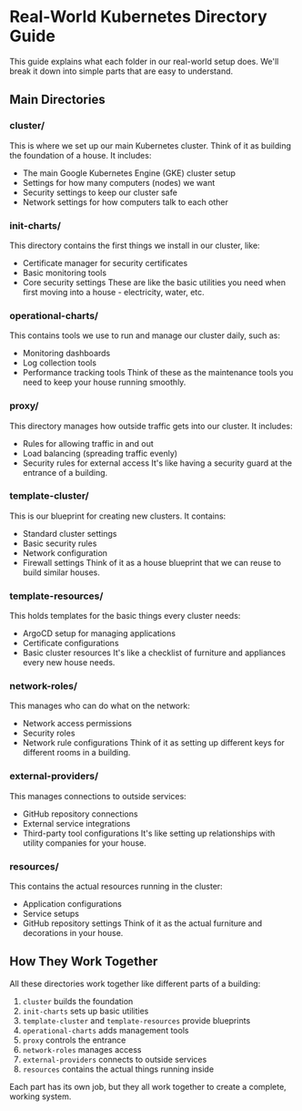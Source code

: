 # Real-World Kubernetes Directory Guide

This guide explains what each folder in our real-world setup does. We'll break it down into simple parts that are easy to understand.

## Main Directories

### cluster/
This is where we set up our main Kubernetes cluster. Think of it as building the foundation of a house. It includes:
- The main Google Kubernetes Engine (GKE) cluster setup
- Settings for how many computers (nodes) we want
- Security settings to keep our cluster safe
- Network settings for how computers talk to each other

### init-charts/
This directory contains the first things we install in our cluster, like:
- Certificate manager for security certificates
- Basic monitoring tools
- Core security settings
These are like the basic utilities you need when first moving into a house - electricity, water, etc.

### operational-charts/
This contains tools we use to run and manage our cluster daily, such as:
- Monitoring dashboards
- Log collection tools
- Performance tracking tools
Think of these as the maintenance tools you need to keep your house running smoothly.

### proxy/
This directory manages how outside traffic gets into our cluster. It includes:
- Rules for allowing traffic in and out
- Load balancing (spreading traffic evenly)
- Security rules for external access
It's like having a security guard at the entrance of a building.

### template-cluster/
This is our blueprint for creating new clusters. It contains:
- Standard cluster settings
- Basic security rules
- Network configuration
- Firewall settings
Think of it as a house blueprint that we can reuse to build similar houses.

### template-resources/
This holds templates for the basic things every cluster needs:
- ArgoCD setup for managing applications
- Certificate configurations
- Basic cluster resources
It's like a checklist of furniture and appliances every new house needs.

### network-roles/
This manages who can do what on the network:
- Network access permissions
- Security roles
- Network rule configurations
Think of it as setting up different keys for different rooms in a building.

### external-providers/
This manages connections to outside services:
- GitHub repository connections
- External service integrations
- Third-party tool configurations
It's like setting up relationships with utility companies for your house.

### resources/
This contains the actual resources running in the cluster:
- Application configurations
- Service setups
- GitHub repository settings
Think of it as the actual furniture and decorations in your house.

## How They Work Together

All these directories work together like different parts of a building:
1. `cluster` builds the foundation
2. `init-charts` sets up basic utilities
3. `template-cluster` and `template-resources` provide blueprints
4. `operational-charts` adds management tools
5. `proxy` controls the entrance
6. `network-roles` manages access
7. `external-providers` connects to outside services
8. `resources` contains the actual things running inside

Each part has its own job, but they all work together to create a complete, working system.